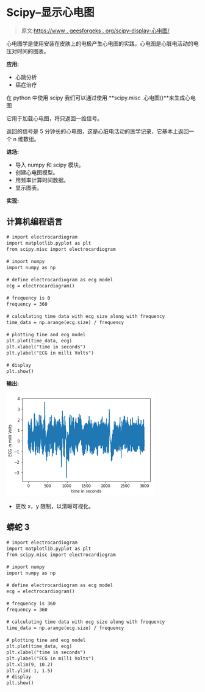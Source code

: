 # Scipy–显示心电图

> 原文:[https://www . geesforgeks . org/scipy-display-心电图/](https://www.geeksforgeeks.org/scipy-display-electrocardiogram/)

心电图学是使用安装在皮肤上的电极产生心电图的实践，心电图是心脏电活动的电压对时间的图表。

**应用:**

*   心跳分析
*   癌症治疗

在 python 中使用 scipy 我们可以通过使用 **scipy.misc .心电图()**来生成心电图

它用于加载心电图，将只返回一维信号。

返回的信号是 5 分钟长的心电图，这是心脏电活动的医学记录，它基本上返回一个 n 维数组。

**进场:**

*   导入 numpy 和 scipy 模块。
*   创建心电图模型。
*   用频率计算时间数据。
*   显示图表。

**实现:**

## 计算机编程语言

```
# import electrocardiogram
import matplotlib.pyplot as plt
from scipy.misc import electrocardiogram

# import numpy
import numpy as np

# define electrocardiogram as ecg model
ecg = electrocardiogram()

# frequency is 0
frequency = 360

# calculating time data with ecg size along with frequency
time_data = np.arange(ecg.size) / frequency

# plotting tine and ecg model
plt.plot(time_data, ecg)
plt.xlabel("time in seconds")
plt.ylabel("ECG in milli Volts")

# display
plt.show()
```

**输出:**

![](img/78aaacb59b0fb9cebb8359254d8d43bf.png)

*   更改 x，y 限制，以清晰可视化。

## 蟒蛇 3

```
# import electrocardiogram
import matplotlib.pyplot as plt
from scipy.misc import electrocardiogram

# import numpy
import numpy as np

# define electrocardiogram as ecg model
ecg = electrocardiogram()

# frequency is 360
frequency = 360

# calculating time data with ecg size along with frequency
time_data = np.arange(ecg.size) / frequency

# plotting tine and ecg model
plt.plot(time_data, ecg)
plt.xlabel("time in seconds")
plt.ylabel("ECG in milli Volts")
plt.xlim(9, 10.2)
plt.ylim(-1, 1.5)
# display
plt.show()
```